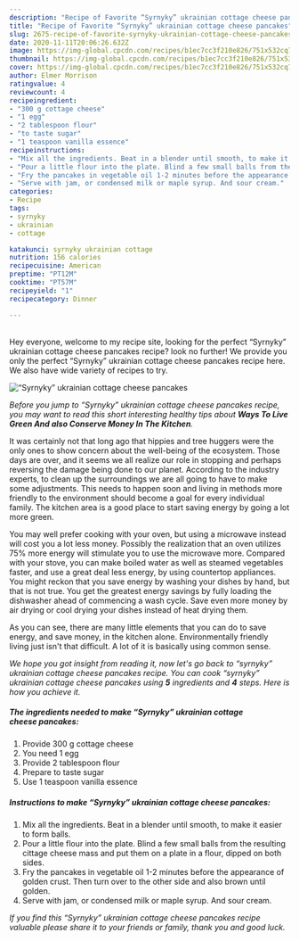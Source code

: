 ```yaml
---
description: "Recipe of Favorite “Syrnyky” ukrainian cottage cheese pancakes"
title: "Recipe of Favorite “Syrnyky” ukrainian cottage cheese pancakes"
slug: 2675-recipe-of-favorite-syrnyky-ukrainian-cottage-cheese-pancakes
date: 2020-11-11T20:06:26.632Z
image: https://img-global.cpcdn.com/recipes/b1ec7cc3f210e826/751x532cq70/syrnyky-ukrainian-cottage-cheese-pancakes-recipe-main-photo.jpg
thumbnail: https://img-global.cpcdn.com/recipes/b1ec7cc3f210e826/751x532cq70/syrnyky-ukrainian-cottage-cheese-pancakes-recipe-main-photo.jpg
cover: https://img-global.cpcdn.com/recipes/b1ec7cc3f210e826/751x532cq70/syrnyky-ukrainian-cottage-cheese-pancakes-recipe-main-photo.jpg
author: Elmer Morrison
ratingvalue: 4
reviewcount: 4
recipeingredient:
- "300 g cottage cheese"
- "1 egg"
- "2 tablespoon flour"
- "to taste sugar"
- "1 teaspoon vanilla essence"
recipeinstructions:
- "Mix all the ingredients. Beat in a blender until smooth, to make it easier to form balls."
- "Pour a little flour into the plate. Blind a few small balls from the resulting cittage cheese mass and put them on a plate in a flour, dipped on both sides."
- "Fry the pancakes in vegetable oil 1-2 minutes before the appearance of golden crust. Then turn over to the other side and also brown until golden."
- "Serve with jam, or condensed milk or maple syrup. And sour cream."
categories:
- Recipe
tags:
- syrnyky
- ukrainian
- cottage

katakunci: syrnyky ukrainian cottage 
nutrition: 156 calories
recipecuisine: American
preptime: "PT12M"
cooktime: "PT57M"
recipeyield: "1"
recipecategory: Dinner

---
```

<br>
Hey everyone, welcome to my recipe site, looking for the perfect “Syrnyky” ukrainian cottage cheese pancakes recipe? look no further! We provide you only the perfect “Syrnyky” ukrainian cottage cheese pancakes recipe here. We also have wide variety of recipes to try.
<br>


![“Syrnyky” ukrainian cottage cheese pancakes](https://img-global.cpcdn.com/recipes/b1ec7cc3f210e826/751x532cq70/syrnyky-ukrainian-cottage-cheese-pancakes-recipe-main-photo.jpg)

<i>Before you jump to “Syrnyky” ukrainian cottage cheese pancakes recipe, you may want to read this short interesting healthy tips about 
<strong>Ways To Live Green And also Conserve Money In The Kitchen</strong>.</i>
</br>

It was certainly not that long ago that hippies and tree huggers were the only ones to show concern about the well-being of the ecosystem. Those days are over, and it seems we all realize our role in stopping and perhaps reversing the damage being done to our planet. According to the industry experts, to clean up the surroundings we are all going to have to make some adjustments. This needs to happen soon and living in methods more friendly to the environment should become a goal for every individual family. The kitchen area is a good place to start saving energy by going a lot more green.

You may well prefer cooking with your oven, but using a microwave instead will cost you a lot less money. Possibly the realization that an oven utilizes 75% more energy will stimulate you to use the microwave more. Compared with your stove, you can make boiled water as well as steamed vegetables faster, and use a great deal less energy, by using countertop appliances. You might reckon that you save energy by washing your dishes by hand, but that is not true. You get the greatest energy savings by fully loading the dishwasher ahead of commencing a wash cycle. Save even more money by air drying or cool drying your dishes instead of heat drying them.

As you can see, there are many little elements that you can do to save energy, and save money, in the kitchen alone. Environmentally friendly living just isn't that difficult. A lot of it is basically using common sense.


<i>We hope you got insight from reading it, now let's go back to “syrnyky” ukrainian cottage cheese pancakes recipe. You can cook “syrnyky” ukrainian cottage cheese pancakes using <strong>5</strong> ingredients and <strong>4</strong> steps. Here is how you achieve it.
</i>

##### The ingredients needed to make “Syrnyky” ukrainian cottage cheese pancakes:

1. Provide 300 g cottage cheese
1. You need 1 egg
1. Provide 2 tablespoon flour
1. Prepare to taste sugar
1. Use 1 teaspoon vanilla essence


##### Instructions to make “Syrnyky” ukrainian cottage cheese pancakes:

1. Mix all the ingredients. Beat in a blender until smooth, to make it easier to form balls.
1. Pour a little flour into the plate. Blind a few small balls from the resulting cittage cheese mass and put them on a plate in a flour, dipped on both sides.
1. Fry the pancakes in vegetable oil 1-2 minutes before the appearance of golden crust. Then turn over to the other side and also brown until golden.
1. Serve with jam, or condensed milk or maple syrup. And sour cream.


<i>If you find this “Syrnyky” ukrainian cottage cheese pancakes recipe valuable please share it to your friends or family, thank you and good luck.</i>
